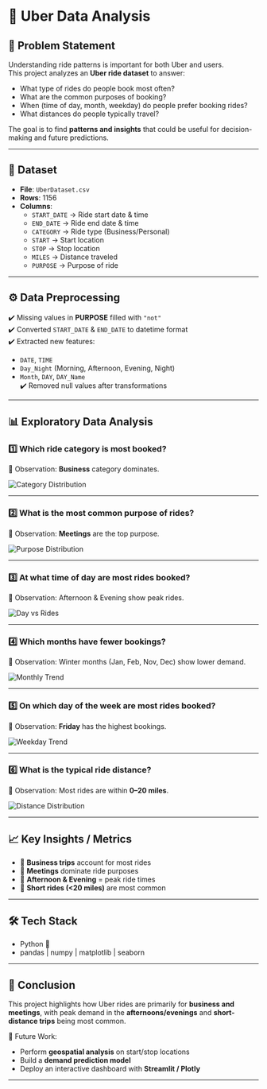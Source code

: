 # 🚖 Uber Data Analysis  

## 📌 Problem Statement  
Understanding ride patterns is important for both Uber and users.  
This project analyzes an **Uber ride dataset** to answer:  
- What type of rides do people book most often?  
- What are the common purposes of booking?  
- When (time of day, month, weekday) do people prefer booking rides?  
- What distances do people typically travel?  

The goal is to find **patterns and insights** that could be useful for decision-making and future predictions.  

---

## 📂 Dataset  
- **File**: `UberDataset.csv`  
- **Rows**: 1156  
- **Columns**:  
  - `START_DATE` → Ride start date & time  
  - `END_DATE` → Ride end date & time  
  - `CATEGORY` → Ride type (Business/Personal)  
  - `START` → Start location  
  - `STOP` → Stop location  
  - `MILES` → Distance traveled  
  - `PURPOSE` → Purpose of ride  

---

## ⚙️ Data Preprocessing  
✔️ Missing values in **PURPOSE** filled with `"not"`  
✔️ Converted `START_DATE` & `END_DATE` to datetime format  
✔️ Extracted new features:  
- `DATE`, `TIME`  
- `Day_Night` (Morning, Afternoon, Evening, Night)  
- `Month`, `DAY`, `DAY_Name`  
✔️ Removed null values after transformations  

---

## 📊 Exploratory Data Analysis  

### 1️⃣ Which ride **category** is most booked?  
📌 Observation: **Business** category dominates.  

![Category Distribution](images/category.png)  

---

### 2️⃣ What is the most common **purpose** of rides?  
📌 Observation: **Meetings** are the top purpose.  

![Purpose Distribution](images/purpose.png)  

---

### 3️⃣ At what **time of day** are most rides booked?  
📌 Observation: Afternoon & Evening show peak rides.  

![Day vs Rides](images/daytime.png)  

---

### 4️⃣ Which **months** have fewer bookings?  
📌 Observation: Winter months (Jan, Feb, Nov, Dec) show lower demand.  

![Monthly Trend](images/monthly.png)  

---

### 5️⃣ On which **day of the week** are most rides booked?  
📌 Observation: **Friday** has the highest bookings.  

![Weekday Trend](images/weekday.png)  

---

### 6️⃣ What is the **typical ride distance**?  
📌 Observation: Most rides are within **0–20 miles**.  

![Distance Distribution](images/distance.png)  

---

## 📈 Key Insights / Metrics  
- 📍 **Business trips** account for most rides  
- 📍 **Meetings** dominate ride purposes  
- 📍 **Afternoon & Evening** = peak ride times  
- 📍 **Short rides (<20 miles)** are most common  

---

## 🛠️ Tech Stack  
- Python 🐍  
- pandas | numpy | matplotlib | seaborn  

---

## 🏁 Conclusion  
This project highlights how Uber rides are primarily for **business and meetings**, with peak demand in the **afternoons/evenings** and **short-distance trips** being most common.  

📌 Future Work:  
- Perform **geospatial analysis** on start/stop locations  
- Build a **demand prediction model**  
- Deploy an interactive dashboard with **Streamlit / Plotly**  

---
